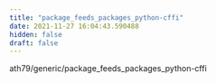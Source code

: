 ```yaml
---
title: "package_feeds_packages_python-cffi"
date: 2021-11-27 16:04:43.590488
hidden: false
draft: false
---
```


ath79/generic/package_feeds_packages_python-cffi

